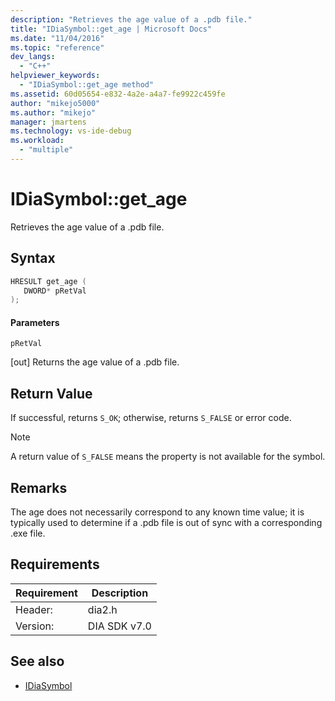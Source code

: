 ```yaml
---
description: "Retrieves the age value of a .pdb file."
title: "IDiaSymbol::get_age | Microsoft Docs"
ms.date: "11/04/2016"
ms.topic: "reference"
dev_langs:
  - "C++"
helpviewer_keywords:
  - "IDiaSymbol::get_age method"
ms.assetid: 60d05654-e832-4a2e-a4a7-fe9922c459fe
author: "mikejo5000"
ms.author: "mikejo"
manager: jmartens
ms.technology: vs-ide-debug
ms.workload:
  - "multiple"
---
```

# IDiaSymbol::get_age
Retrieves the age value of a .pdb file.

## Syntax

```C++
HRESULT get_age ( 
   DWORD* pRetVal
);
```

#### Parameters
 `pRetVal`

[out] Returns the age value of a .pdb file.

## Return Value
 If successful, returns `S_OK`; otherwise, returns `S_FALSE` or error code.

> [!NOTE]
> A return value of `S_FALSE` means the property is not available for the symbol.

## Remarks
 The age does not necessarily correspond to any known time value; it is typically used to determine if a .pdb file is out of sync with a corresponding .exe file.

## Requirements

|Requirement|Description|
|-----------------|-----------------|
|Header:|dia2.h|
|Version:|DIA SDK v7.0|

## See also
- [IDiaSymbol](../../debugger/debug-interface-access/idiasymbol.md)
